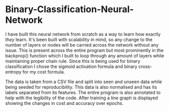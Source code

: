 # Binary-Classification-Neural-Network
I have built this neural network from scratch as a way to learn how exactly *they* learn. It's been built with scalability in mind, so any change to the number of layers or nodes will be carried across the network without any issue. This is present across the entire program but most prominently in the backprop() function which I built to loop through any amount of layers while maintaining proper chain rule. Since this is being used for binary classification I chose the sigmoid activation formula and binary cross-entropy for my cost formula.

The data is taken from a CSV file and split into seen and unseen data while being seeded for reproducibility. This data is also normalised and has its labels separated from its features. The entire program is also annotated to help with the legibility of the code. After training a line graph is displayed showing the changes in cost and accuracy over epochs.
